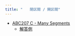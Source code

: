 ```yaml
---
title: "　　閉区間 / 開区間"
---
```


- [ABC207 C - Many Segments](https://atcoder.jp/contests/abc207/tasks/abc207_c)
    - [解答例](https://atcoder.jp/contests/abc207/submissions/24845066)